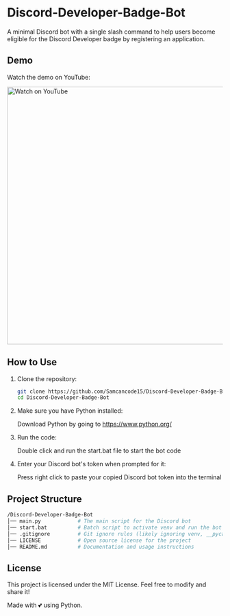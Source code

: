 # Discord-Developer-Badge-Bot

A minimal Discord bot with a single slash command to help users become eligible for the Discord Developer badge by registering an application.

## Demo

Watch the demo on YouTube:

<a href="https://www.youtube.com/watch?v=lEqw1O_UdkQ&t=0s" target="_blank">
  <img src="https://img.youtube.com/vi/lEqw1O_UdkQ/maxresdefault.jpg" alt="Watch on YouTube" width="600">
</a>

## How to Use

1. Clone the repository:

   ```bash
   git clone https://github.com/Samcancode15/Discord-Developer-Badge-Bot.git
   cd Discord-Developer-Badge-Bot
   ```

2. Make sure you have Python installed:

   Download Python by going to https://www.python.org/

3. Run the code:

   Double click and run the start.bat file to start the bot code

4. Enter your Discord bot's token when prompted for it:

   Press right click to paste your copied Discord bot token into the terminal

## Project Structure

```bash
/Discord-Developer-Badge-Bot
│── main.py            # The main script for the Discord bot
│── start.bat          # Batch script to activate venv and run the bot
│── .gitignore         # Git ignore rules (likely ignoring venv, __pycache__, etc.)
│── LICENSE            # Open source license for the project
│── README.md          # Documentation and usage instructions
```

## License

This project is licensed under the MIT License. Feel free to modify and share it!

Made with 💕 using Python.
